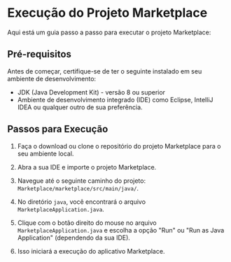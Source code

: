 #  Execução do Projeto Marketplace
Aqui está um guia passo a passo para executar o projeto Marketplace:

## Pré-requisitos
Antes de começar, certifique-se de ter o seguinte instalado em seu ambiente de desenvolvimento:

-   JDK (Java Development Kit) - versão 8 ou superior
-   Ambiente de desenvolvimento integrado (IDE) como Eclipse, IntelliJ IDEA ou qualquer outro de sua preferência.

## Passos para Execução

1.   Faça o download ou clone o repositório do projeto Marketplace para o seu ambiente local.
    
2.  Abra a sua IDE e importe o projeto Marketplace.
    
3.  Navegue até o seguinte caminho do projeto: `Marketplace/marketplace/src/main/java/`.
    
4.  No diretório `java`, você encontrará o arquivo `MarketplaceApplication.java`.
    
5.  Clique com o botão direito do mouse no arquivo `MarketplaceApplication.java` e escolha a opção "Run" ou "Run as Java Application" (dependendo da sua IDE).
    
6.  Isso iniciará a execução do aplicativo Marketplace.
